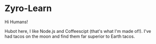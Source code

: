 # Zyro-Learn

Hi Humans!

Hubot here, I like Node.js and Coffeescipt (that's what I'm made of!).
I've had tacos on the moon and find them far superior to Earth tacos.
